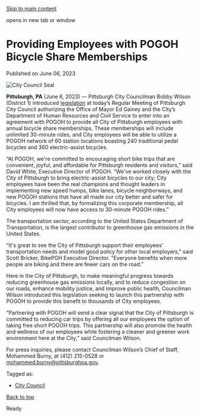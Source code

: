 [Skip to main content](https://www.pittsburghpa.gov/City-Government/City-Council/Districts/Bobby-Wilson-District-1/1-Newsletters-Press-Releases/Pittsburgh-City-Councilman-Bobby-Wilson-Introduces-Legislation-Providing-City-of-Pittsburgh-Employees-with-POGOH-Bicycle-Share-Memberships#main-content)

opens in new tab or window

# Providing Employees with POGOH Bicycle Share Memberships

Published on June 06, 2023

![City Council Seal](https://www.pittsburghpa.gov/files/assets/city/v/1/city-council/images/15528_city-council-seal.png?dimension=pageimage&w=480)

**Pittsburgh, PA** (June 6, 2023) — Pittsburgh City Councilman Bobby Wilson (District 1) introduced [legislation](https://pittsburgh.legistar.com/LegislationDetail.aspx?ID=6249990&GUID=EA926526-BDA3-420A-8047-9BCC9CE7F624&Options=ID%7CText%7C&Search=POGOH&FullText=1) at today’s Regular Meeting of Pittsburgh City Council authorizing the Office of Mayor Ed Gainey and the City’s Department of Human Resources and Civil Service to enter into an agreement with POGOH to provide all City of Pittsburgh employees with annual bicycle share memberships. These memberships will include unlimited 30-minute rides, and City employees will be able to utilize a POGOH network of 60 station locations boasting 240 traditional pedal bicycles and 360 electric-assist bicycles.

“At POGOH, we're committed to encouraging short bike trips that are convenient, joyful, and affordable for Pittsburgh residents and visitors,” said David White, Executive Director of POGOH. “We've worked closely with the City of Pittsburgh to bring electric-assist bicycles to our city; City employees have been the real champions and thought leaders in implementing new speed humps, bike lanes, bicycle neighborways, and new POGOH stations that have all made our city better and safer for bicycles. I am thrilled that, by formalizing this corporate membership, all City employees will now have access to 30-minute POGOH rides.”

The transportation sector, according to the United States Department of Transportation, is the largest contributor to greenhouse gas emissions in the United States.

“It's great to see the City of Pittsburgh support their employees' transportation needs and model good policy for other local employers," said Scott Bricker, BikePGH Executive Director. "Everyone benefits when more people are biking and there are fewer cars on the road.”

Here in the City of Pittsburgh, to make meaningful progress towards reducing greenhouse gas emissions locally, and to reduce congestion on our roads, enhance mobility justice, and improve public health, Councilman Wilson introduced this legislation seeking to launch this partnership with POGOH to provide this benefit to thousands of City employees.

“Partnering with POGOH will send a clear signal that the City of Pittsburgh is committed to reducing car trips by offering all our employees the option of taking free short POGOH trips. This partnership will also promote the health and wellness of our employees while fostering a cleaner and greener work environment here at the City,” said Councilman Wilson.

For press inquiries, please contact Councilman Wilson’s Chief of Staff, Mohammed Burny, at (412) 215-0528 or [mohammed.burny@pittsburghpa.gov](mailto:mohammed.burny@pittsburghpa.gov).

Tagged as:

- [City Council](https://www.pittsburghpa.gov/News-articles?dlv_OC%20CL%20City%20News%20Listing=(dd_OC%20News%20Categories=City%20Council))

[Back to top](https://www.pittsburghpa.gov/City-Government/City-Council/Districts/Bobby-Wilson-District-1/1-Newsletters-Press-Releases/Pittsburgh-City-Councilman-Bobby-Wilson-Introduces-Legislation-Providing-City-of-Pittsburgh-Employees-with-POGOH-Bicycle-Share-Memberships#body-top)

Ready
